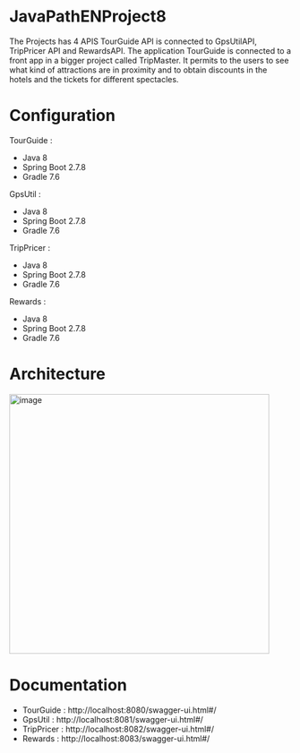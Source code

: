 # JavaPathENProject8

The Projects has 4 APIS TourGuide API is connected to GpsUtilAPI, TripPricer API and RewardsAPI. The application TourGuide is connected to a front app in a bigger project called TripMaster. It permits to the users to see what kind of attractions are in proximity and to obtain discounts in the hotels and the tickets for different spectacles. 

# Configuration

TourGuide : 
 - Java 8
 - Spring Boot 2.7.8
 - Gradle 7.6
 
 GpsUtil : 
 - Java 8
 - Spring Boot 2.7.8
 - Gradle 7.6
 
 TripPricer :
  - Java 8
 - Spring Boot 2.7.8
 - Gradle 7.6
 
 Rewards : 
  - Java 8
 - Spring Boot 2.7.8
 - Gradle 7.6
 
 # Architecture
 
 <img width="464" alt="image" src="https://user-images.githubusercontent.com/96061779/225614243-d0e081f7-9ad3-474f-8d53-11df99ee9ee3.png">


# Documentation

- TourGuide : http://localhost:8080/swagger-ui.html#/
- GpsUtil : http://localhost:8081/swagger-ui.html#/
- TripPricer : http://localhost:8082/swagger-ui.html#/
- Rewards : http://localhost:8083/swagger-ui.html#/
